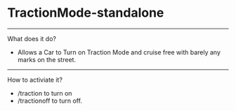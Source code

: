# TractionMode-standalone
--------------------------

What does it do?

- Allows a Car to Turn on Traction Mode and cruise free with barely any marks on the street.

---------------------------

How to activiate it?

- /traction to turn on
- /tractionoff to turn off.
